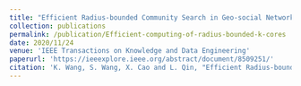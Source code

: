 ```yaml
---
title: "Efficient Radius-bounded Community Search in Geo-social Networks"
collection: publications
permalink: /publication/Efficient-computing-of-radius-bounded-k-cores
date: 2020/11/24
venue: 'IEEE Transactions on Knowledge and Data Engineering'
paperurl: 'https://ieeexplore.ieee.org/abstract/document/8509251/'
citation: 'K. Wang, S. Wang, X. Cao and L. Qin, "Efficient Radius-bounded Community Search in Geo-social Networks," in IEEE Transactions on Knowledge and Data Engineering, doi: 10.1109/TKDE.2020.3040172.'
---
```

